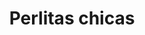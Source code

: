 ---
title: Perlitas chicas
date: 
draft: false

# descripcion
description : Cadena de plata

materials: Plata 925

color: Plateado

dimensions: 44cm largo

code: 04-12-0544

type: "Colgantes"

categories: []

# Images
# first image will be shown in the product page
images:
  # - image: "images/path_to_image"
  # La ubicacion de las imagenes es imagenes/Colgantes/Colgantes.Cadenas/04-12-0544-perlitas-chicas
  - image: "./images/colgantes/cadenas/04-12-0544_a.JPG"
  - image: "./images/colgantes/cadenas/04-12-0544_b.JPG"
---